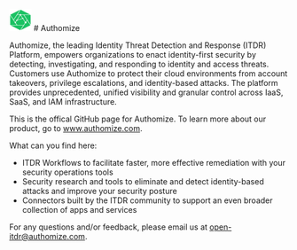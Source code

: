 <img src="https://github.com/authomize/Authomize-ITDR/blob/main/authomize.png" width="40" height="40" alt="Authomize"> # Authomize

Authomize, the leading Identity Threat Detection and Response (ITDR) Platform, empowers organizations to enact identity-first security by detecting, investigating, and responding to identity and access threats. Customers use Authomize to protect their cloud environments from account takeovers, privilege escalations, and identity-based attacks. The platform provides unprecedented, unified visibility and granular control across IaaS, SaaS, and IAM infrastructure.   



This is the offical GitHub page for Authomize. To learn more about our product, go to www.authomize.com.

What can you find here:

* ITDR Workflows to facilitate faster, more effective remediation with your security operations tools
* Security research and tools to eliminate and detect identity-based attacks and improve your security posture
* Connectors built by the ITDR community to support an even broader collection of apps and services

For any questions and/or feedback, please email us at open-itdr@authomize.com.

